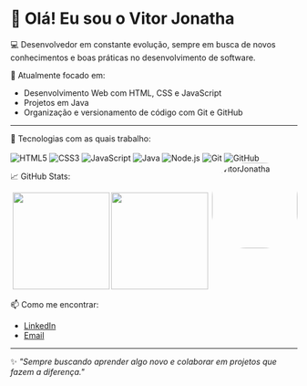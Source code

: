 # 👋 Olá! Eu sou o Vitor Jonatha

💻 Desenvolvedor em constante evolução, sempre em busca de novos conhecimentos e boas práticas no desenvolvimento de software.

🎯 Atualmente focado em:
- Desenvolvimento Web com HTML, CSS e JavaScript
- Projetos em Java
- Organização e versionamento de código com Git e GitHub
---
🚀 Tecnologias com as quais trabalho:  
<br>
![HTML5](https://img.shields.io/badge/-HTML5-E34F26?style=flat&logo=html5&logoColor=fff)
![CSS3](https://img.shields.io/badge/CSS3-1572B6?style=flat&logo=css3&logoColor=white)
![JavaScript](https://img.shields.io/badge/-JavaScript-F7DF1E?style=flat&logo=javascript&logoColor=000)
![Java](https://img.shields.io/badge/Java-%23ED8B00?style=flat&logo=openjdk&logoColor=white)
![Node.js](https://img.shields.io/badge/-Node.js-339933?style=flat&logo=nodedotjs&logoColor=fff)
![Git](https://img.shields.io/badge/-Git-F05032?style=flat&logo=git&logoColor=fff)
![GitHub](https://img.shields.io/badge/-GitHub-181717?style=flat&logo=github)
<img align="right" alt="VitorJonatha" height="150" style="border-radius:60px;" src="https://user-images.githubusercontent.com/110053991/218093765-1282af60-52e9-4298-b64a-1cb4756c2f7d.png">

📈 GitHub Stats:
<p align="center">
  <img height="170" src="https://github-readme-stats.vercel.app/api?username=VitorJonatha&show_icons=true&theme=transparent" />
  <img height="170" src="https://github-readme-stats.vercel.app/api/top-langs/?username=VitorJonatha&layout=compact&theme=transparent" />
</p>

📫 Como me encontrar:
- [LinkedIn](https://www.linkedin.com/in/vitor-amorim-a482a2239/)
- [Email](vitoramorim2918@gmail.com)

---

✨ *"Sempre buscando aprender algo novo e colaborar em projetos que fazem a diferença."*

